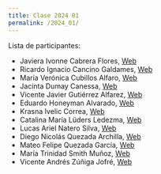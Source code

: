```yaml
---
title: Clase 2024 01
permalink: /2024_01/
---
```


Lista de participantes:
- Javiera Ivonne Cabrera Flores, [Web]()
- Ricardo Ignacio Cancino Galdames, [Web]()
- María Verónica Cubillos Alfaro, [Web]()
- Jacinta Dumay Canessa, [Web]()
- Vicente Javier Gutiérrez Alfarez, [Web]()
- Eduardo Honeyman Alvarado, [Web]()
- Krasna Ivelic Correa, [Web]()
- Catalina María Lüders Ledezma, [Web](catalinaluders.github.io/skills-github-pages/)
- Lucas Ariel Natero Silva, [Web]()
- Diego Nicolás Quezada Archilla, [Web]()
- Mateo Felipe Quezada García, [Web]()
- María Trinidad Smith Muñoz, [Web]()
- Vicente Andrés Zúñiga Jofré, [Web]()
